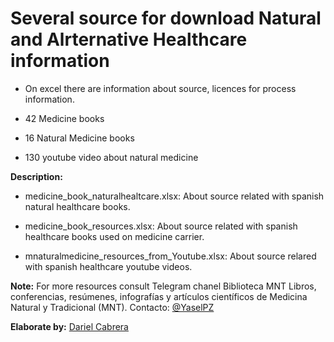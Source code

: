 # Several source for download Natural and Alrternative Healthcare information

- On excel there are information about source, licences for process information.

- 42 Medicine books
- 16 Natural Medicine books
- 130 youtube video about natural medicine

**Description:**

- medicine_book_naturalhealtcare.xlsx: About source related with spanish natural healthcare books.

- medicine_book_resources.xlsx: About source related with spanish healthcare books used on medicine carrier.

- mnaturalmedicine_resources_from_Youtube.xlsx: About source relared with spanish healthcare youtube videos.

**Note:** For more resources consult Telegram chanel  Biblioteca MNT Libros, conferencias, resúmenes, infografías y artículos científicos de Medicina Natural y Tradicional (MNT). Contacto: [@YaselPZ](https://t.me/YaselPZ)



**Elaborate by:** [Dariel Cabrera](https://github.com/dariel-cabrera)